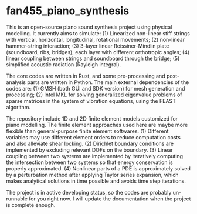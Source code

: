 # fan455_piano_synthesis
This is an open-source piano sound synthesis project using physical modelling. It currently aims to simulate: (1) Linearized non-linear stiff strings with vertical, horizontal, longitudinal, rotational movements; (2) non-linear hammer-string interaction; (3) 3-layer linear Reissiner-Mindlin plate (soundboard, ribs, bridges), each layer with different orthotropic angles; (4) linear coupling between strings and soundboard through the bridge; (5) simplified acoustic radiation (Rayleigh integral). 

The core codes are written in Rust, and some pre-processing and post-analysis parts are written in Python. The main external dependencies of the codes are: (1) GMSH (both GUI and SDK version) for mesh generation and processing; (2) Intel MKL for solving generalized eigenvalue problems of sparse matrices in the system of vibration equations, using the FEAST algorithm. 

The repository include 1D and 2D finite element models customized for piano modelling. The finite element approaches used here are maybe more flexible than general-purpose finite element softwares. (1) Different variables may use different element orders to reduce computation costs and also alleviate shear locking. (2) Dirichlet boundary conditions are implemented by excluding relevant DOFs on the boundary. (3) Linear coupling between two systems are implemented by iteratively computing the intersection between two systems so that energy conservation is properly approximated. (4) Nonlinear parts of a PDE is approximately solved by a perturbation method after applying Taylor series expansion, which makes analytical solutions in time possible and avoids time step iterations.

The project is in active developing status, so the codes are probably un-runnable for you right now. I will update the documentation when the project is complete enough.
